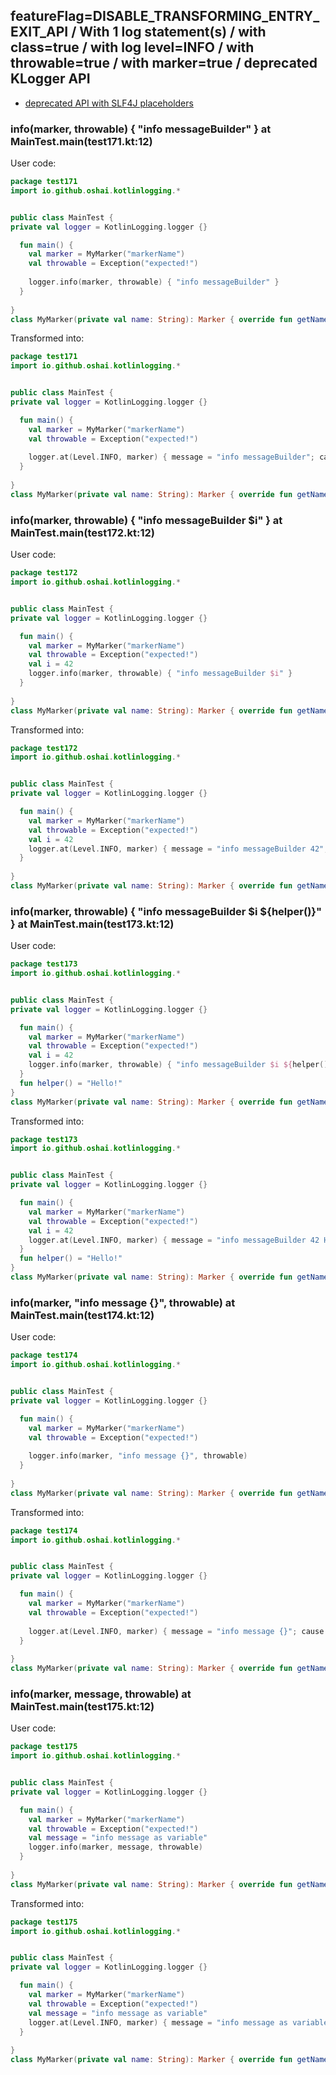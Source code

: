 ## featureFlag=DISABLE_TRANSFORMING_ENTRY_EXIT_API / With 1 log statement(s) / with class=true / with log level=INFO / with throwable=true / with marker=true / deprecated KLogger API

* [deprecated API with SLF4J placeholders](deprecated-slf4j-placeholders.md)

###  info(marker, throwable) { "info messageBuilder" } at MainTest.main(test171.kt:12)

User code:
```kotlin
package test171
import io.github.oshai.kotlinlogging.*


public class MainTest {
private val logger = KotlinLogging.logger {}

  fun main() {
    val marker = MyMarker("markerName")
    val throwable = Exception("expected!")
    
    logger.info(marker, throwable) { "info messageBuilder" }
  }
  
}
class MyMarker(private val name: String): Marker { override fun getName() = name }

```
  
Transformed into:
```kotlin
package test171
import io.github.oshai.kotlinlogging.*


public class MainTest {
private val logger = KotlinLogging.logger {}

  fun main() {
    val marker = MyMarker("markerName")
    val throwable = Exception("expected!")
    
    logger.at(Level.INFO, marker) { message = "info messageBuilder"; cause = throwable; internalCompilerData = KLoggingEventBuilder.InternalCompilerData(messageTemplate = "\"info messageBuilder\"", className = "test171.MainTest", methodName = "main", fileName = "test171.kt", lineNumber = 12)
  }
  
}
class MyMarker(private val name: String): Marker { override fun getName() = name }

```

###  info(marker, throwable) { "info messageBuilder $i" } at MainTest.main(test172.kt:12)

User code:
```kotlin
package test172
import io.github.oshai.kotlinlogging.*


public class MainTest {
private val logger = KotlinLogging.logger {}

  fun main() {
    val marker = MyMarker("markerName")
    val throwable = Exception("expected!")
    val i = 42
    logger.info(marker, throwable) { "info messageBuilder $i" }
  }
  
}
class MyMarker(private val name: String): Marker { override fun getName() = name }

```
  
Transformed into:
```kotlin
package test172
import io.github.oshai.kotlinlogging.*


public class MainTest {
private val logger = KotlinLogging.logger {}

  fun main() {
    val marker = MyMarker("markerName")
    val throwable = Exception("expected!")
    val i = 42
    logger.at(Level.INFO, marker) { message = "info messageBuilder 42"; cause = throwable; internalCompilerData = KLoggingEventBuilder.InternalCompilerData(messageTemplate = "\"info messageBuilder $i\"", className = "test172.MainTest", methodName = "main", fileName = "test172.kt", lineNumber = 12)
  }
  
}
class MyMarker(private val name: String): Marker { override fun getName() = name }

```

###  info(marker, throwable) { "info messageBuilder $i ${helper()}" } at MainTest.main(test173.kt:12)

User code:
```kotlin
package test173
import io.github.oshai.kotlinlogging.*


public class MainTest {
private val logger = KotlinLogging.logger {}

  fun main() {
    val marker = MyMarker("markerName")
    val throwable = Exception("expected!")
    val i = 42
    logger.info(marker, throwable) { "info messageBuilder $i ${helper()}" }
  }
  fun helper() = "Hello!"
}
class MyMarker(private val name: String): Marker { override fun getName() = name }

```
  
Transformed into:
```kotlin
package test173
import io.github.oshai.kotlinlogging.*


public class MainTest {
private val logger = KotlinLogging.logger {}

  fun main() {
    val marker = MyMarker("markerName")
    val throwable = Exception("expected!")
    val i = 42
    logger.at(Level.INFO, marker) { message = "info messageBuilder 42 Hello!"; cause = throwable; internalCompilerData = KLoggingEventBuilder.InternalCompilerData(messageTemplate = "\"info messageBuilder $i ${helper()}\"", className = "test173.MainTest", methodName = "main", fileName = "test173.kt", lineNumber = 12)
  }
  fun helper() = "Hello!"
}
class MyMarker(private val name: String): Marker { override fun getName() = name }

```

###  info(marker, "info message {}", throwable) at MainTest.main(test174.kt:12)

User code:
```kotlin
package test174
import io.github.oshai.kotlinlogging.*


public class MainTest {
private val logger = KotlinLogging.logger {}

  fun main() {
    val marker = MyMarker("markerName")
    val throwable = Exception("expected!")
    
    logger.info(marker, "info message {}", throwable)
  }
  
}
class MyMarker(private val name: String): Marker { override fun getName() = name }

```
  
Transformed into:
```kotlin
package test174
import io.github.oshai.kotlinlogging.*


public class MainTest {
private val logger = KotlinLogging.logger {}

  fun main() {
    val marker = MyMarker("markerName")
    val throwable = Exception("expected!")
    
    logger.at(Level.INFO, marker) { message = "info message {}"; cause = throwable; internalCompilerData = KLoggingEventBuilder.InternalCompilerData(messageTemplate = "\"info message {}\"", className = "test174.MainTest", methodName = "main", fileName = "test174.kt", lineNumber = 12)
  }
  
}
class MyMarker(private val name: String): Marker { override fun getName() = name }

```

###  info(marker, message, throwable) at MainTest.main(test175.kt:12)

User code:
```kotlin
package test175
import io.github.oshai.kotlinlogging.*


public class MainTest {
private val logger = KotlinLogging.logger {}

  fun main() {
    val marker = MyMarker("markerName")
    val throwable = Exception("expected!")
    val message = "info message as variable"
    logger.info(marker, message, throwable)
  }
  
}
class MyMarker(private val name: String): Marker { override fun getName() = name }

```
  
Transformed into:
```kotlin
package test175
import io.github.oshai.kotlinlogging.*


public class MainTest {
private val logger = KotlinLogging.logger {}

  fun main() {
    val marker = MyMarker("markerName")
    val throwable = Exception("expected!")
    val message = "info message as variable"
    logger.at(Level.INFO, marker) { message = "info message as variable"; cause = throwable; internalCompilerData = KLoggingEventBuilder.InternalCompilerData(messageTemplate = "message", className = "test175.MainTest", methodName = "main", fileName = "test175.kt", lineNumber = 12)
  }
  
}
class MyMarker(private val name: String): Marker { override fun getName() = name }

```
